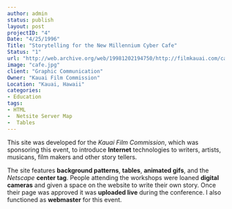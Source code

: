```yaml
--- 
author: admin
status: publish
layout: post
projectID: "4"
Date: "4/25/1996"
Title: "Storytelling for the New Millennium Cyber Cafe"
Status: "1"
url: "http://web.archive.org/web/19981202194750/http://filmkauai.com/cafe/"
image: "cafe.jpg"
client: "Graphic Communication"
Owner: "Kauai Film Commission"
Location: "Kauai, Hawaii"
categories:
- Education
tags:
- HTML
-  Netsite Server Map
-  Tables
--- 
```

This site was developed for the *Kauai Film Commission*, which was sponsoring this event, to introduce **Internet** technologies to writers, artists, musicans, film makers and other story tellers. 

The site features **background patterns**, **tables**, **animated gifs**, and the *Netscape* **center tag**. People attending the workshops were loaned **digital cameras** and given a space on the website to write their own story. Once their page was approved it was **uploaded live** during the conference. I also functioned as **webmaster** for this event.
